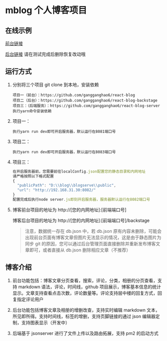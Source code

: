# mblog 个人博客项目

## 在线示例

[前台链接](http://39.105.105.42:8081/)

[后台链接](http://39.105.105.42:8081/backstage/) 请在测试完成后删除恢复改动哦

## 运行方式

1. 分别将三个项目 git clone 到本地，安装依赖

   ```
   项目一（前台）：https://github.com/gangganghao6/react-blog
   项目二（后台）：https://github.com/gangganghao6/react-blog-backstage
   项目三：（后端服务）：https://github.com/gangganghao6/react-blog-server
   执行yarn命令安装依赖
   ```

2. 项目一：

   ```
   执行yarn run dev即可开启服务器，默认运行在8081端口号
   ```

3. 项目二：

   ```
   执行yarn run dev即可开启服务器，默认运行在8083端口号
   ```

4. 项目三：

   ```js
   在开启服务器前，您需要前往localConfig.json配置您的静态目录和内网地址
   请严格按照以下格式配置
   {
     "publicPath": "D:\\blog\\blogserve\\public",
     "url": "http://192.168.31.30:8082/"
   }
   配置完成后执行node server.js即刻开启服务器，服务器默认运行在8082端口号
   ```

5. 博客前台项目的地址为 http://[您的内网地址]:[前端端口号]

   博客后台项目的地址为 http://[您的内网地址]:[前端端口号]/backstage

   > 注意，数据统一存在 db.json 中，若 db.json 原有内容未删除，可能会出现前台页面有博客文章但图片无法显示的情况，这是由于静态图片为同步 git 的原因，您可以通过后台管理页面直接删除并重新发布博客文章即可，或者直接从 db.json 删除相应文章（不推荐）

## 博客介绍

1. 前台功能包括：博客文章分页查看，搜索，评论，分类，相册的分页查看，支持 markdown 语法，评论，时间线，github 项目展示，博客基本信息的统计显示。文章支持查看点击次数，评论数量等。评论支持层中楼的回复方式，回复指定评论用户

2. 后台功能包括博客文章及相册的增删改查，支持实时编辑 markdown 文本，所见即所得。支持时间线，标签的增删，支持页脚链接的通过 json 编辑器定制，支持图表显示（开发中）
3. 后端基于 jsonserver 进行了文件上传以及路由拓展，支持 pm2 的启动方式
